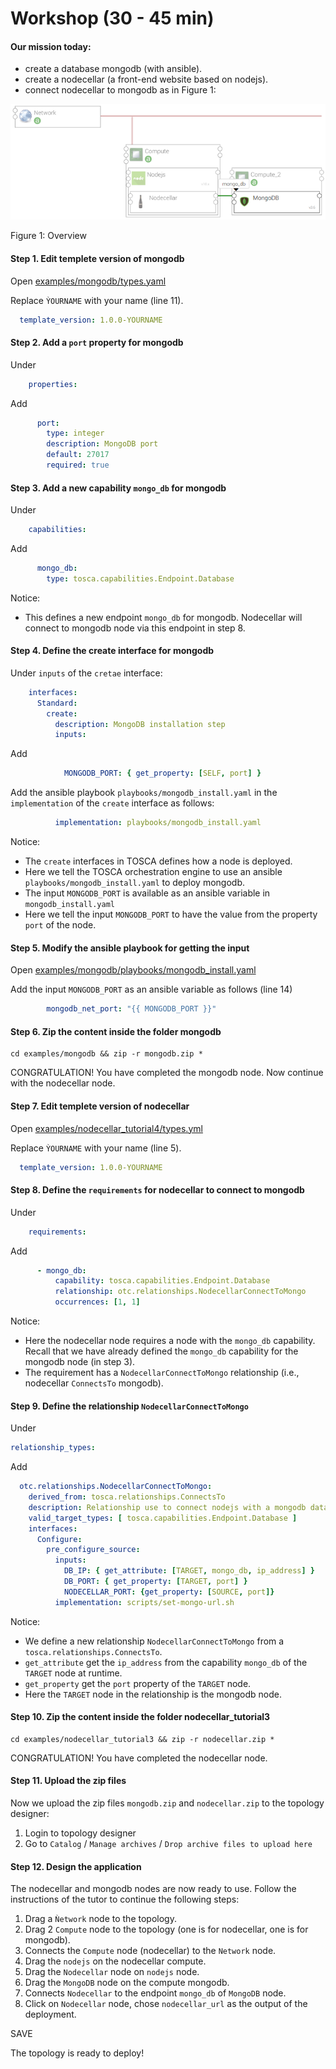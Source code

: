 # Workshop (30 - 45 min)

#### Our mission today:

* create a database mongodb (with ansible).
* create a nodecellar (a front-end website based on nodejs).
* connect nodecellar to mongodb as in Figure 1:

![](../images/nodecella_mongodb.png "workshop")

Figure 1: Overview

#### Step 1. Edit templete version of mongodb

Open [examples/mongodb/types.yaml](../examples/mongodb/types.yaml "Mongodb example")

Replace `ỲOURNAME` with your name (line 11).

```yaml
  template_version: 1.0.0-YOURNAME
```

#### Step 2. Add a `port` property for mongodb

Under

```yaml
    properties:
```

Add

```yaml
      port:
        type: integer
        description: MongoDB port
        default: 27017
        required: true
```

#### Step 3. Add a new capability `mongo_db` for mongodb

Under

```yaml
    capabilities:
```

Add

```yaml
      mongo_db:
        type: tosca.capabilities.Endpoint.Database
```

Notice:
* This defines a new endpoint `mongo_db` for mongodb. Nodecellar will connect to mongodb node via this endpoint in step 8.

#### Step 4. Define the create interface for mongodb

Under `inputs` of the `cretae` interface:

```yaml
    interfaces:
      Standard:
        create:
          description: MongoDB installation step
          inputs:
```

Add

```yaml
            MONGODB_PORT: { get_property: [SELF, port] }
```

Add the ansible playbook `playbooks/mongodb_install.yaml` in the `implementation` of the `create` interface as follows:

```yaml
          implementation: playbooks/mongodb_install.yaml
```

Notice:
* The `create` interfaces in TOSCA defines how a node is deployed.
* Here we tell the TOSCA orchestration engine to use an ansible `playbooks/mongodb_install.yaml` to deploy mongodb.
* The input `MONGODB_PORT` is available as an ansible variable in `mongodb_install.yaml` 
* Here we tell the input `MONGODB_PORT` to have the value from the property `port` of the node.

#### Step 5. Modify the ansible playbook for getting the input

Open [examples/mongodb/playbooks/mongodb_install.yaml](../examples/mongodb/playbooks/mongodb_install.yaml "Mongodb ansible playbook")

Add the input `MONGODB_PORT` as an ansible variable as follows (line 14)

```yaml
        mongodb_net_port: "{{ MONGODB_PORT }}"
```

#### Step 6. Zip the content inside the folder mongodb

```shell script
cd examples/mongodb && zip -r mongodb.zip *
```

CONGRATULATION! You have completed the mongodb node. Now continue with the nodecellar node.

#### Step 7. Edit templete version of nodecellar

Open [examples/nodecellar_tutorial4/types.yml](../examples/nodecellar_tutorial4/types.yml "Nodecellar example")

Replace `ỲOURNAME` with your name (line 5).

```yaml
  template_version: 1.0.0-YOURNAME
```

#### Step 8. Define the `requirements` for nodecellar to connect to mongodb

Under

```yaml
    requirements:
```

Add

```yaml
      - mongo_db:
          capability: tosca.capabilities.Endpoint.Database
          relationship: otc.relationships.NodecellarConnectToMongo
          occurrences: [1, 1]
```

Notice:
* Here the nodecellar node requires a node with the `mongo_db` capability. Recall that we have already defined the
`mongo_db` capability for the mongodb node (in step 3).
* The requirement has a `NodecellarConnectToMongo` relationship (i.e., nodecellar `ConnectsTo` mongodb).

#### Step 9. Define the relationship `NodecellarConnectToMongo`

Under

```yaml
relationship_types:
```

Add

```yaml
  otc.relationships.NodecellarConnectToMongo:
    derived_from: tosca.relationships.ConnectsTo
    description: Relationship use to connect nodejs with a mongodb databse
    valid_target_types: [ tosca.capabilities.Endpoint.Database ]
    interfaces:
      Configure:
        pre_configure_source:
          inputs:
            DB_IP: { get_attribute: [TARGET, mongo_db, ip_address] }
            DB_PORT: { get_property: [TARGET, port] }
            NODECELLAR_PORT: {get_property: [SOURCE, port]}
          implementation: scripts/set-mongo-url.sh
```

Notice:
* We define a new relationship `NodecellarConnectToMongo` from a `tosca.relationships.ConnectsTo`.
* `get_attribute` get the `ip_address` from the capability `mongo_db` of the `TARGET` node at runtime.
* `get_property` get the `port` property of the `TARGET` node.
* Here the `TARGET` node in the relationship is the mongodb node.

#### Step 10. Zip the content inside the folder nodecellar_tutorial3

```shell script
cd examples/nodecellar_tutorial3 && zip -r nodecellar.zip *
```

CONGRATULATION! You have completed the nodecellar node.

#### Step 11. Upload the zip files

Now we upload the zip files `mongodb.zip` and `nodecellar.zip` to the topology designer:

1. Login to topology designer
2. Go to `Catalog` / `Manage archives` / `Drop archive files to upload here`

#### Step 12. Design the application

The nodecellar and mongodb nodes are now ready to use. Follow the instructions of the tutor to continue the following 
steps:

1. Drag a `Ǹetwork` node to the topology.
2. Drag 2 `Compute` node to the topology (one is for nodecellar, one is for mongodb).
3. Connects the `Compute` node (nodecellar) to the `Network` node.
4. Drag the `nodejs` on the nodecellar compute.
5. Drag the `Nodecellar` node on `nodejs` node.
6. Drag the `MongoDB` node on the compute mongodb.
7. Connects `Nodecellar` to the endpoint `mongo_db` of `MongoDB` node.
8. Click on `Nodecellar` node, chose `nodecellar_url` as the output of the deployment.

SAVE

The topology is ready to deploy!